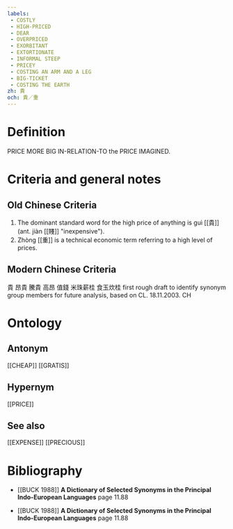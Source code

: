 ```yaml
---
labels: 
 - COSTLY
 - HIGH-PRICED
 - DEAR
 - OVERPRICED
 - EXORBITANT
 - EXTORTIONATE
 - INFORMAL STEEP
 - PRICEY
 - COSTING AN ARM AND A LEG
 - BIG-TICKET
 - COSTING THE EARTH
zh: 貴
och: 貴／重
---
```


# Definition
PRICE MORE BIG IN-RELATION-TO the PRICE IMAGINED.
# Criteria and general notes
## Old Chinese Criteria
1. The dominant standard word for the high price of anything is guì [[貴]] (ant. jiàn [[賤]] "inexpensive").
2. Zhòng [[重]] is a technical economic term referring to a high level of prices.
## Modern Chinese Criteria
貴
昂貴
騰貴
高昂
值錢
米珠薪桂
食玉炊桂
first rough draft to identify synonym group members for future analysis, based on CL. 18.11.2003. CH
# Ontology

## Antonym
[[CHEAP]]
[[GRATIS]]
## Hypernym
[[PRICE]]
## See also
[[EXPENSE]]
[[PRECIOUS]]
# Bibliography
- [[BUCK 1988]]
**A Dictionary of Selected Synonyms in the Principal Indo-European Languages** page 11.88

- [[BUCK 1988]]
**A Dictionary of Selected Synonyms in the Principal Indo-European Languages** page 11.88
